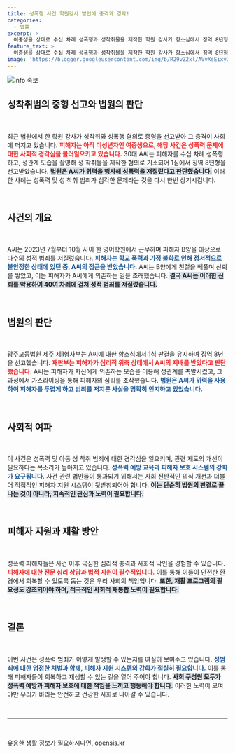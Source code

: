 ```yaml
---
title: 성폭행 사건 학원강사 발언에 충격과 경악!
categories:
  - 법률
excerpt: >
  여중생을 상대로 수십 차례 성폭행과 성착취물을 제작한 학원 강사가 항소심에서 징역 8년형을 받아 확정됐다. 가해자는 B양을 심리적으로 조종해 성관계에 이르게 했으며, 피해자를 지속적으로 협박한 사실이 드러났다.
feature_text: >
  여중생을 상대로 수십 차례 성폭행과 성착취물을 제작한 학원 강사가 항소심에서 징역 8년형을 받아 확정됐다. 가해자는 B양을 심리적으로 조종해 성관계에 이르게 했으며, 피해자를 지속적으로 협박한 사실이 드러났다.
image: 'https://blogger.googleusercontent.com/img/b/R29vZ2xl/AVvXsEixyZcFfHzMRdzZMjFBmAUKJYCLCGyLL1o632UiGVXcaFdKo_bkvkuCioo0uUKlGfBVcT3P84aROyZIXSBEx3Aw5nCQ3pTgDom1WDC4m8eifvWiAmWEEVb4x6G_l8C0QH225ldMjyaFvpxGEBGNO37VmDTDMHGhJPq73UglMfDca1-0aw/s1600/blogspot.png'
---
```


<p><img src="https://blogger.googleusercontent.com/img/b/R29vZ2xl/AVvXsEixyZcFfHzMRdzZMjFBmAUKJYCLCGyLL1o632UiGVXcaFdKo_bkvkuCioo0uUKlGfBVcT3P84aROyZIXSBEx3Aw5nCQ3pTgDom1WDC4m8eifvWiAmWEEVb4x6G_l8C0QH225ldMjyaFvpxGEBGNO37VmDTDMHGhJPq73UglMfDca1-0aw/s1600/blogspot.png" alt="info 속보" /></p>

<h2 data-ke-size="size26">성착취범의 중형 선고와 법원의 판단</h2>

<p data-ke-size="size16">&nbsp;</p>

<p>최근 법원에서 한 학원 강사가 성착취와 성폭행 혐의로 중형을 선고받아 그 충격이 사회에 퍼지고 있습니다. <b><span style="color: #ee2323;">피해자는 아직 미성년자인 여중생으로, 해당 사건은 성폭력 문제에 대한 사회적 경각심을 불러일으키고 있습니다.</span></b> 30대 A씨는 피해자를 수십 차례 성폭행하고, 성관계 모습을 촬영해 성 착취물을 제작한 혐의로 기소되어 1심에서 징역 8년형을 선고받았습니다. <b><span style="background-color: #21538527;">법원은 A씨가 위력을 행사해 성폭력을 저질렀다고 판단했습니다.</span></b> 이러한 사례는 성폭력 및 성 착취 범죄가 심각한 문제라는 것을 다시 한번 상기시킵니다. </p>

<p data-ke-size="size16">&nbsp;</p>

<h2>사건의 개요</h2>

<p data-ke-size="size16">&nbsp;</p>

<p>A씨는 2023년 7월부터 10월 사이 한 영어학원에서 근무하며 피해자 B양을 대상으로 다수의 성적 범죄를 저질렀습니다. <b><span style="color: #1a5490;">피해자는 학교 폭력과 가정 불화로 인해 정서적으로 불안정한 상태에 있던 중, A씨의 접근을 받았습니다.</span></b> A씨는 B양에게 친절을 베풀며 신뢰를 쌓았고, 이는 피해자가 A씨에게 의존하는 일을 초래했습니다. <b><span style="background-color: #21538527;">결국 A씨는 이러한 신뢰를 악용하여 40여 차례에 걸쳐 성적 범죄를 저질렀습니다.</span></b></p>

<p data-ke-size="size16">&nbsp;</p>

<h2>법원의 판단</h2>

<p data-ke-size="size16">&nbsp;</p>

<p>광주고등법원 제주 제1형사부는 A씨에 대한 항소심에서 1심 판결을 유지하며 징역 8년을 선고했습니다. <b><span style="color: #ee2323;">재판부는 피해자가 심리적 위축 상태에서 A씨의 지배를 받았다고 판단했습니다.</span></b> A씨는 피해자가 자신에게 의존하는 모습을 이용해 성관계를 촉발시켰고, 그 과정에서 가스라이팅을 통해 피해자의 심리를 조작했습니다. <b><span style="color: #1a5490;">법원은 A씨가 위력을 사용하여 피해자를 두렵게 하고 범죄를 저지른 사실을 명확히 인지하고 있었습니다.</span></b></p>

<p data-ke-size="size16">&nbsp;</p>

<h2>사회적 여파</h2>

<p data-ke-size="size16">&nbsp;</p>

<p>이 사건은 성폭력 및 아동 성 착취 범죄에 대한 경각심을 일으키며, 관련 제도의 개선이 필요하다는 목소리가 높아지고 있습니다. <b><span style="color: #1a5490;">성폭력 예방 교육과 피해자 보호 시스템의 강화가 요구됩니다.</span></b> 사건 관련 법안들이 통과되기 위해서는 사회 전반적인 의식 개선과 더불어 직접적인 피해자 지원 시스템이 뒷받침되어야 합니다. <b><span style="background-color: #21538527;">이는 단순히 법원의 판결로 끝나는 것이 아니라, 지속적인 관심과 노력이 필요합니다.</span></b></p>

<p data-ke-size="size16">&nbsp;</p>

<h2>피해자 지원과 재활 방안</h2>

<p data-ke-size="size16">&nbsp;</p>

<p>성폭력 피해자들은 사건 이후 극심한 심리적 충격과 사회적 낙인을 경험할 수 있습니다. <b><span style="color: #ee2323;">피해자에 대한 전문 심리 상담과 법적 지원이 필수적입니다.</span></b> 이를 통해 이들이 안전한 환경에서 회복할 수 있도록 돕는 것은 우리 사회의 책임입니다. <b><span style="background-color: #21538527;">또한, 재활 프로그램의 필요성도 강조되어야 하며, 적극적인 사회적 재통합 노력이 필요합니다.</span></b></p>

<p data-ke-size="size16">&nbsp;</p>

<h2>결론</h2>

<p data-ke-size="size16">&nbsp;</p>

<p>이번 사건은 성폭력 범죄가 어떻게 발생할 수 있는지를 여실히 보여주고 있습니다. <b><span style="color: #1a5490;">성범죄에 대한 엄정한 처벌과 함께, 피해자 지원 시스템의 강화가 절실히 필요합니다.</span></b> 이를 통해 피해자들이 회복하고 재생할 수 있는 길을 열어 주어야 합니다. <b><span style="background-color: #21538527;">사회 구성원 모두가 성폭력 예방과 피해자 보호에 대한 책임을 느끼고 행동해야 합니다.</span></b> 이러한 노력이 모여야만 우리가 바라는 안전하고 건강한 사회로 나아갈 수 있습니다. </p>

<p data-ke-size="size16">&nbsp;</p>

<hr>

<p data-ke-size="size16">&nbsp;</p>
유용한 생활 정보가 필요하시다면, <a href="https://opensis.kr" rel="dofollow">opensis.kr</a>


